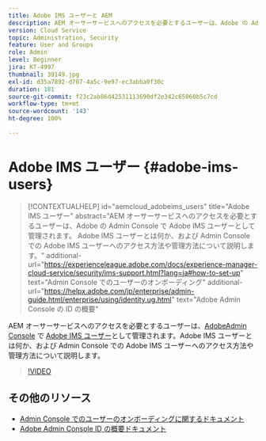 ```yaml
---
title: Adobe IMS ユーザーと AEM
description: AEM オーサーサービスへのアクセスを必要とするユーザーは、Adobe の Admin Console で Adobe IMS ユーザーとして管理されます。 Adobe IMS ユーザーとは何か、および Admin Console での Adobe IMS ユーザーへのアクセス方法や管理方法について説明します。
version: Cloud Service
topic: Administration, Security
feature: User and Groups
role: Admin
level: Beginner
jira: KT-4997
thumbnail: 39149.jpg
exl-id: d35a7892-d707-4a5c-9e97-ec3abba0f30c
duration: 181
source-git-commit: f23c2ab86d42531113690df2e342c65060b5c7cd
workflow-type: tm+mt
source-wordcount: '143'
ht-degree: 100%

---
```


# Adobe IMS ユーザー {#adobe-ims-users}

>[!CONTEXTUALHELP]
>id="aemcloud_adobeims_users"
>title="Adobe IMS ユーザー"
>abstract="AEM オーサーサービスへのアクセスを必要とするユーザーは、Adobe の Admin Console で Adobe IMS ユーザーとして管理されます。 Adobe IMS ユーザーとは何か、および Admin Console での Adobe IMS ユーザーへのアクセス方法や管理方法について説明します。"
>additional-url="https://experienceleague.adobe.com/docs/experience-manager-cloud-service/security/ims-support.html?lang=ja#how-to-set-up" text="Admin Console でのユーザーのオンボーディング"
>additional-url="https://helpx.adobe.com/jp/enterprise/admin-guide.html/enterprise/using/identity.ug.html" text="Adobe Admin Console の ID の概要"

AEM オーサーサービスへのアクセスを必要とするユーザーは、[AdobeAdmin Console](https://adminconsole.adobe.com) で [Adobe IMS ユーザー](https://helpx.adobe.com/jp/enterprise/using/set-up-identity.html)として管理されます。Adobe IMS ユーザーとは何か、および Admin Console での Adobe IMS ユーザーへのアクセス方法や管理方法について説明します。

>[!VIDEO](https://video.tv.adobe.com/v/39149?quality=12&learn=on)

## その他のリソース

+ [Admin Console でのユーザーのオンボーディングに関するドキュメント](https://experienceleague.adobe.com/docs/experience-manager-cloud-service/security/ims-support.html#onboarding-users-in-admin-console?lang=ja)
+ [Adobe Admin Console ID の概要ドキュメント](https://helpx.adobe.com/jp/enterprise/using/identity.html)
